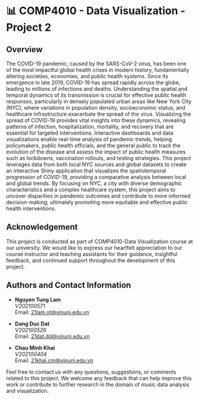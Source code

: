 # 📊 COMP4010 - Data Visualization - Project 2 

## Overview

The COVID-19 pandemic, caused by the SARS-CoV-2 virus, has been one of the most impactful global health crises in modern history, fundamentally altering societies, economies, and public health systems. Since its emergence in late 2019, COVID-19 has spread rapidly across the globe, leading to millions of infections and deaths. Understanding the spatial and temporal dynamics of its transmission is crucial for effective public health responses, particularly in densely populated urban areas like New York City (NYC), where variations in population density, socioeconomic status, and healthcare infrastructure exacerbate the spread of the virus. Visualizing the spread of COVID-19 provides vital insights into these dynamics, revealing patterns of infection, hospitalization, mortality, and recovery that are essential for targeted interventions. Interactive dashboards and data visualizations enable real-time analysis of pandemic trends, helping policymakers, public health officials, and the general public to track the evolution of the disease and assess the impact of public health measures such as lockdowns, vaccination rollouts, and testing strategies. This project leverages data from both local NYC sources and global datasets to create an interactive Shiny application that visualizes the spatiotemporal progression of COVID-19, providing a comparative analysis between local and global trends. By focusing on NYC, a city with diverse demographic characteristics and a complex healthcare system, this project aims to uncover disparities in pandemic outcomes and contribute to more informed decision-making, ultimately promoting more equitable and effective public health interventions.

## Acknowledgement

This project is conducted as part of COMP4010-Data Visualization course at our university. We would like to express our heartfelt appreciation to our course instructor and teaching assistants for their guidance, insightful feedback, and continued support throughout the development of this project.

## Authors and Contact Information

- **Nguyen Tung Lam**  
  *V202100571*  
  Email: [21lam.nt@vinuni.edu.vn](mailto:21lam.nt@vinuni.edu.vn)

- **Dang Duc Dat**  
  *V202100526*  
  Email: [21dat.dd@vinuni.edu.vn](mailto:21dat.dd@vinuni.edu.vn)

- **Chau Minh Khai**  
  *V202100404*  
  Email: [21khai.cm@vinuni.edu.vn](mailto:21khai.cm@vinuni.edu.vn)

Feel free to contact us with any questions, suggestions, or comments related to this project. We welcome any feedback that can help improve this work or contribute to further research in the domain of music data analysis and visualization.
